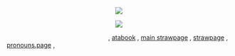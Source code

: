 <p align="center">
<img src="https://i.redd.it/hox3vhai9pqe1.gif">
</p>

<p align="center">
  <img src="https://64.media.tumblr.com/7753ceae4da6566509ce59ad0e3e683a/27fb99c293a0a832-9b/s1280x1920/ef332137c81edbe4caab3a2d1505c7e019399d7f.pnj">
</p>


                   , [atabook](https://infestissuman.atabook.org/)   , [main strawpage](https://faith-ghost.straw.page/) , [strawpage](https://timetwins.straw.page/) , [pronouns.page](https://en.pronouns.page/@timetwinking)
                   , 
